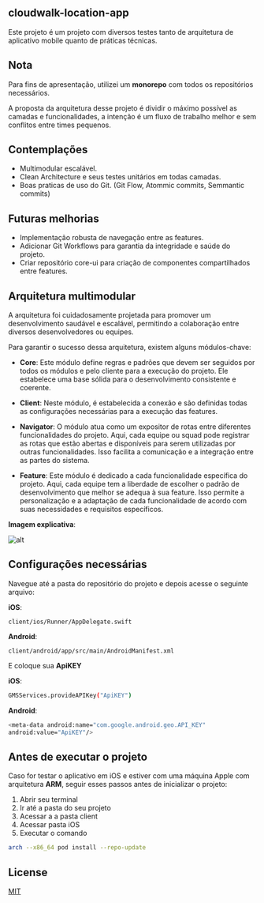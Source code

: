 ## cloudwalk-location-app
Este projeto é um projeto com diversos testes tanto de arquitetura de aplicativo mobile quanto de práticas técnicas.

## Nota

Para fins de apresentação, utilizei um **monorepo** com todos os repositórios necessários.

A proposta da arquitetura desse projeto é dividir o máximo possível as camadas e funcionalidades, a intenção é um fluxo de trabalho melhor e sem conflitos entre times pequenos.

## Contemplações

+ Multimodular escalável.
+ Clean Architecture e seus testes unitários em todas camadas.
+ Boas praticas de uso do Git. (Git Flow, Atommic commits, Semmantic commits)

## Futuras melhorias
+ Implementação robusta de navegação entre as features.
+ Adicionar Git Workflows para garantia da integridade e saúde do projeto.
+ Criar repositório core-ui para criação de componentes compartilhados entre features.


## Arquitetura multimodular

A arquitetura foi cuidadosamente projetada para promover um desenvolvimento saudável e escalável, permitindo a colaboração entre diversos desenvolvedores ou equipes.

Para garantir o sucesso dessa arquitetura, existem alguns módulos-chave:

+ **Core**: Este módulo define regras e padrões que devem ser seguidos por todos os módulos e pelo cliente para a execução do projeto. Ele estabelece uma base sólida para o desenvolvimento consistente e coerente.

+ **Client**: Neste módulo, é estabelecida a conexão e são definidas todas as configurações necessárias para a execução das features.

+ **Navigator**: O módulo atua como um expositor de rotas entre diferentes funcionalidades do projeto. Aqui, cada equipe ou squad pode registrar as rotas que estão abertas e disponíveis para serem utilizadas por outras funcionalidades. Isso facilita a comunicação e a integração entre as partes do sistema.

+ **Feature**: Este módulo é dedicado a cada funcionalidade específica do projeto. Aqui, cada equipe tem a liberdade de escolher o padrão de desenvolvimento que melhor se adequa à sua feature. Isso permite a personalização e a adaptação de cada funcionalidade de acordo com suas necessidades e requisitos específicos.

**Imagem explicativa**: 

![alt](https://i.imgur.com/2ckAEWK.png)

## Configurações necessárias

Navegue até a pasta do repositório do projeto e depois acesse o seguinte arquivo:

**iOS**:
```
client/ios/Runner/AppDelegate.swift
```

**Android**:
```
client/android/app/src/main/AndroidManifest.xml
```

E coloque sua **ApiKEY**

**iOS**:

```bash
GMSServices.provideAPIKey("ApiKEY")
```

**Android**:

```bash
<meta-data android:name="com.google.android.geo.API_KEY" 
android:value="ApiKEY"/>
```

## Antes de executar o projeto
Caso for testar o aplicativo em iOS e estiver com uma máquina Apple com arquitetura **ARM**, seguir esses passos antes de inicializar o projeto:

1. Abrir seu terminal
2. Ir até a pasta do seu projeto
3. Acessar a a pasta client
4. Acessar pasta iOS
5. Executar o comando

```bash
arch --x86_64 pod install --repo-update
```



## License

[MIT](https://choosealicense.com/licenses/mit/)
